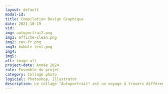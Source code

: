 ```yaml
---
layout: default
modal-id: 
title: Compilation Design Graphique
date: 2021-10-19
vid: 
img: autoportrai2.png
img1: affiche-clean.png
img2: rev-fr.png
img3: bubble-text.png
img4: 
img5: 
alt: image-alt
project-date: Année 2024
role: Ensemble du projet
category: Collage photo
logiciel: Photoshop, Illustrator
description: Le collage "Autoportrait" est un voyage à travers différentes pensées qui nous traversent l'esprit. C'est également un voyage à travers différents décors qui viennent rajouter du propos au texte déjà inscrit. Tout cela avec une palette de couleurs qui vient faire ressortir un élément important à chaque image.
---
```

